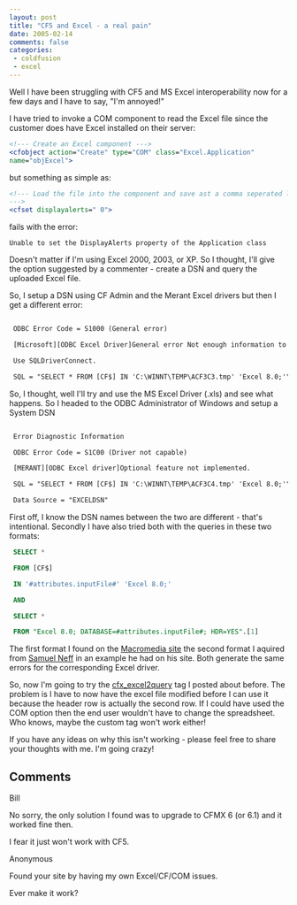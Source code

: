 ```yaml
---
layout: post
title: "CF5 and Excel - a real pain"
date: 2005-02-14
comments: false
categories:
 - coldfusion
 - excel
---
```

Well I have been struggling with CF5 and MS Excel interoperability now for a
few days and I have to say, "I'm annoyed!"

I have tried to invoke a COM component to read the Excel file since the
customer does have Excel installed on their server:


```cfc
<!--- Create an Excel component --->
<cfobject action="Create" type="COM" class="Excel.Application"
name="objExcel">

```


but something as simple as:


```cfc
<!--- Load the file into the component and save ast a comma seperated list
--->
<cfset displayalerts=" 0">

```


fails with the error:

    Unable to set the DisplayAlerts property of the Application class






Doesn't matter if I'm using Excel 2000, 2003, or XP. So I thought, I'll give the option suggested by a commenter - create a DSN and query the uploaded Excel file.


So, I setup a DSN using CF Admin and the Merant Excel drivers but then I get a different error:


```cfc

 ODBC Error Code = S1000 (General error)

 [Microsoft][ODBC Excel Driver]General error Not enough information to connect to this DSN with SQLConnect.

 Use SQLDriverConnect.

 SQL = "SELECT * FROM [CF$] IN 'C:\WINNT\TEMP\ACF3C3.tmp' 'Excel 8.0;'" Data Source = "EXCEL_DSN"

```




So, I thought, well I'll try and use the MS Excel Driver (.xls) and see what happens. So I headed to the ODBC Administrator of Windows and setup a System DSN


```cfc

 Error Diagnostic Information

 ODBC Error Code = S1C00 (Driver not capable)

 [MERANT][ODBC Excel driver]Optional feature not implemented.

 SQL = "SELECT * FROM [CF$] IN 'C:\WINNT\TEMP\ACF3C4.tmp' 'Excel 8.0;'"

 Data Source = "EXCELDSN"

```




First off, I know the DSN names between the two are different - that's intentional. Secondly I have also tried both with the queries in these two formats:






```sql
 SELECT *

 FROM [CF$]

 IN '#attributes.inputFile#' 'Excel 8.0;'

 AND

 SELECT *

 FROM "Excel 8.0; DATABASE=#attributes.inputFile#; HDR=YES".[1]


```




The first format I found on the [Macromedia site](http://www.macromedia.com/cfusion/knowledgebase/index.cfm?event=view&id=KC.tn_18656&amp;amp;extid=tn_18656&dialogID=3070366&iterationID=2&sessionID=4830a5c3a1b4$3F$3F$3&stateID=1%200%2019642060&mode=simple) the second format I aquired from [Samuel Neff](http://www.rewindlife.com/) in an example he had on his site.  Both generate the same errors for the corresponding Excel driver.


So, now I'm going to try the [cfx_excel2query](http://www.emerle.net/programming/display.cfm/t/cfx_excel2query) tag I posted about before. The problem is I have to now have the excel file modified before I can use it because the header row is actually the second row. If I could have used the COM option then the end user wouldn't have to change the spreadsheet. Who knows, maybe the custom tag won't work either!


If you have any ideas on why this isn't working - please feel free to share your thoughts with me.  I'm going crazy!





## Comments











Bill






No sorry, the only solution I found was to upgrade to CFMX 6 (or 6.1) and it worked fine then.


I fear it just won't work with CF5.











Anonymous






Found your site by having my own Excel/CF/COM issues.


Ever make it work?










